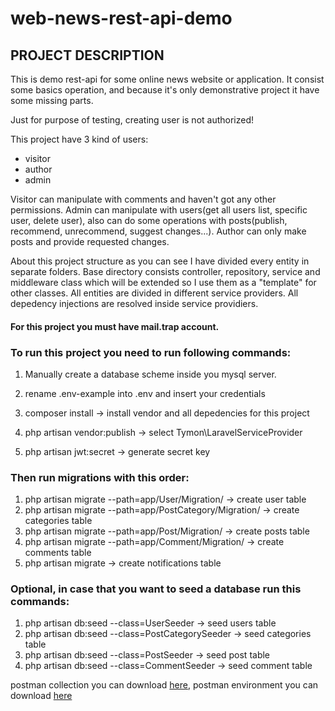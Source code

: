 # web-news-rest-api-demo

## PROJECT DESCRIPTION

This is demo rest-api for some online news website or application. It consist some basics
operation, and because it's only demonstrative project it have some missing parts.

Just for purpose of testing, creating user is not authorized!

This project have 3 kind of users:
* visitor
* author
* admin

Visitor can manipulate with comments and haven't got any other permissions.
Admin can manipulate with users(get all users list, specific user, delete user), also can do some operations with posts(publish, recommend, unrecommend, suggest changes...).
Author can only make posts and provide requested changes.

About this project structure as you can see I have divided every entity in separate folders.
Base directory consists controller, repository, service and middleware class which will be extended so I use them as a "template" for other classes.
All entities are divided in different service providers. All depedency injections are resolved inside service providiers.


#### For this project you must have mail.trap account.

### To run this project you need to run following commands:

1. Manually create a database scheme inside you mysql server.

2. rename .env-example into .env and insert your credentials

3. composer install -> install vendor and all depedencies for this project
4. php artisan vendor:publish -> select Tymon\LaravelServiceProvider
5. php artisan jwt:secret -> generate secret key

### Then run migrations with this order:

1. php artisan migrate --path=app/User/Migration/ -> create user table
2. php artisan migrate --path=app/PostCategory/Migration/ -> create categories table
3. php artisan migrate --path=app/Post/Migration/ -> create posts table
4. php artisan migrate --path=app/Comment/Migration/ -> create comments table
5. php artisan migrate -> create notifications table

### Optional, in case that you want to seed a database run this commands:

1. php artisan db:seed --class=UserSeeder -> seed users table
2. php artisan db:seed --class=PostCategorySeeder -> seed categories table
3. php artisan db:seed --class=PostSeeder -> seed post table
4. php artisan db:seed --class=CommentSeeder -> seed comment table

postman collection you can download [here](https://drive.google.com/file/d/1lonVRJY6aslIP4OZCOnnaEk7aJAPcl_O/view?usp=sharing), postman environment you can download [here](https://drive.google.com/file/d/1ImnhZ91y0XJYjSUBhJpsOKBJ_C31ElDf/view?usp=sharing)

